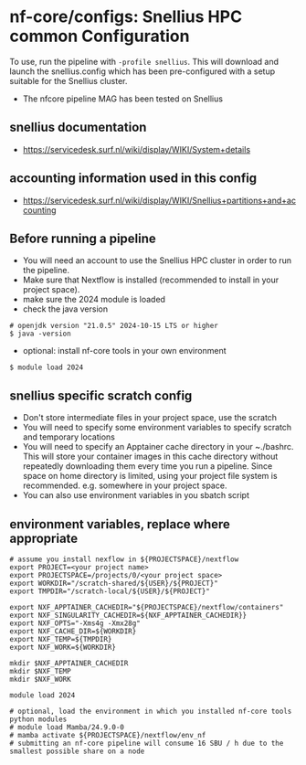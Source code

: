 # nf-core/configs: Snellius HPC common Configuration

To use, run the pipeline with `-profile snellius`. This will download and launch the snellius.config which has been pre-configured with a setup suitable for the Snellius cluster.

- The nfcore pipeline MAG has been tested on Snellius

## snellius documentation
- https://servicedesk.surf.nl/wiki/display/WIKI/System+details

##  accounting information used in this config
- https://servicedesk.surf.nl/wiki/display/WIKI/Snellius+partitions+and+accounting

## Before running a pipeline

- You will need an account to use the Snellius HPC cluster in order to run the pipeline.
- Make sure that Nextflow is installed (recommended to install in your project space).
- make sure the 2024 module is loaded
- check the java version

```
# openjdk version "21.0.5" 2024-10-15 LTS or higher
$ java -version
```

- optional: install nf-core tools in your own environment



```
$ module load 2024
```
## snellius specific scratch config
- Don't store intermediate files in your project space, use the scratch
- You will need to specify some environment variables to specify scratch and temporary locations
- You will need to specify an Apptainer cache directory in your ~./bashrc. This will store your container images in this cache directory without repeatedly downloading them every time you run a pipeline. Since space on home directory is limited, using your project file system is recommended. e.g. somewhere in your project space.
- You can also use environment variables in you sbatch script

## environment variables, replace where appropriate

```
# assume you install nexflow in ${PROJECTSPACE}/nextflow
export PROJECT=<your project name>
export PROJECTSPACE=/projects/0/<your project space>
export WORKDIR="/scratch-shared/${USER}/${PROJECT}"
export TMPDIR="/scratch-local/${USER}/${PROJECT}"

export NXF_APPTAINER_CACHEDIR="${PROJECTSPACE}/nextflow/containers"
export NXF_SINGULARITY_CACHEDIR=${NXF_APPTAINER_CACHEDIR}}
export NXF_OPTS="-Xms4g -Xmx28g"
export NXF_CACHE_DIR=${WORKDIR}
export NXF_TEMP=${TMPDIR}
export NXF_WORK=${WORKDIR}

mkdir $NXF_APPTAINER_CACHEDIR
mkdir $NXF_TEMP
mkdir $NXF_WORK

module load 2024

# optional, load the environment in which you installed nf-core tools python modules
# module load Mamba/24.9.0-0
# mamba activate ${PROJECTSPACE}/nextflow/env_nf
# submitting an nf-core pipeline will consume 16 SBU / h due to the smallest possible share on a node
